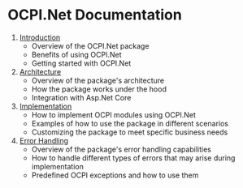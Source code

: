 # OCPI.Net Documentation

1. [Introduction](docs/1.introduction.md)
   - Overview of the OCPI.Net package
   - Benefits of using OCPI.Net
   - Getting started with OCPI.Net
2. [Architecture](docs/2.architecture.md)
   - Overview of the package's architecture
   - How the package works under the hood
   - Integration with Asp.Net Core
3. [Implementation](docs/3.implementation.md)
   - How to implement OCPI modules using OCPI.Net
   - Examples of how to use the package in different scenarios
   - Customizing the package to meet specific business needs
4. [Error Handling](docs/4.error-handling.md)
   - Overview of the package's error handling capabilities
   - How to handle different types of errors that may arise during implementation
   - Predefined OCPI exceptions and how to use them